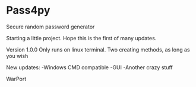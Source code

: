 # Pass4py
Secure random password generator

Starting a little project. Hope this is the first of many updates.

Version 1.0.0 Only runs on linux terminal. Two creating methods, as long as you wish

New updates:
  -Windows CMD compatible
  -GUI
  -Another crazy stuff
  
WarPort

